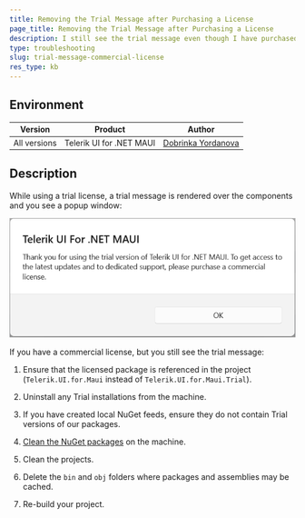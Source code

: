 ```yaml
---
title: Removing the Trial Message after Purchasing a License
page_title: Removing the Trial Message after Purchasing a License
description: I still see the trial message even though I have purchased and installed the commercial license.
type: troubleshooting
slug: trial-message-commercial-license
res_type: kb
---
```


## Environment

| Version | Product | Author | 
| --- | --- | ---- | 
| All versions | Telerik UI for .NET MAUI |[Dobrinka Yordanova](https://www.telerik.com/blogs/author/dobrinka-yordanova)| 

## Description

While using a trial license, a trial message is rendered over the components and you see a popup window:

![Telerik .NET MAUI Trial Message](images/trial-message.png)

If you have a commercial license, but you still see the trial message:

1. Ensure that the licensed package is referenced in the project (`Telerik.UI.for.Maui` instead of `Telerik.UI.for.Maui.Trial`).

1. Uninstall any Trial installations from the machine.

1. If you have created local NuGet feeds, ensure they do not contain Trial versions of our packages.

1. <a href="https://docs.microsoft.com/en-us/nuget/consume-packages/managing-the-global-packages-and-cache-folders#clearing-local-folders" target="_blank">Clean the NuGet packages</a> on the machine.

1. Clean the projects.

1. Delete the `bin` and `obj` folders where packages and assemblies may be cached.

1. Re-build your project.